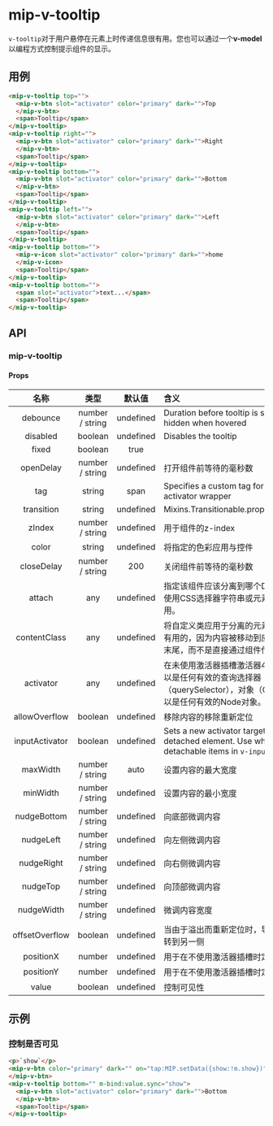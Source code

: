 # mip-v-tooltip

`v-tooltip`对于用户悬停在元素上时传递信息很有用。您也可以通过一个**v-model**以编程方式控制提示组件的显示。

## 用例

```html
<mip-v-tooltip top="">
  <mip-v-btn slot="activator" color="primary" dark="">Top
  </mip-v-btn>
  <span>Tooltip</span>
</mip-v-tooltip>
<mip-v-tooltip right="">
  <mip-v-btn slot="activator" color="primary" dark="">Right
  </mip-v-btn>
  <span>Tooltip</span>
</mip-v-tooltip>
<mip-v-tooltip bottom="">
  <mip-v-btn slot="activator" color="primary" dark="">Bottom
  </mip-v-btn>
  <span>Tooltip</span>
</mip-v-tooltip>
<mip-v-tooltip left="">
  <mip-v-btn slot="activator" color="primary" dark="">Left
  </mip-v-btn>
  <span>Tooltip</span>
</mip-v-tooltip>
<mip-v-tooltip bottom="">
  <mip-v-icon slot="activator" color="primary" dark="">home
  </mip-v-icon>
  <span>Tooltip</span>
</mip-v-tooltip>
<mip-v-tooltip bottom="">
  <span slot="activator">text...</span>
  <span>Tooltip</span>
</mip-v-tooltip>
```

## API

### mip-v-tooltip

#### Props

名称|类型|默认值|含义
:--:|:--:|:--:|:---
debounce|number / string|undefined|Duration before tooltip is shown and hidden when hovered
disabled|boolean|undefined|Disables the tooltip
fixed|boolean|true|
openDelay|number / string|undefined|打开组件前等待的毫秒数
tag|string|span|Specifies a custom tag for the activator wrapper
transition|string|undefined|Mixins.Transitionable.props.transition
zIndex|number / string|undefined|用于组件的z-index
color|string|undefined|将指定的色彩应用与控件
closeDelay|number / string|200|关闭组件前等待的毫秒数
attach|any|undefined|指定该组件应该分离到哪个DOM元素，使用CSS选择器字符串或元素的对象应用。
contentClass|any|undefined|将自定义类应用于分离的元素。这是很有用的，因为内容被移动到应用程序的末尾，而不是直接通过组件传递给类。
activator|any|undefined|在未使用激活器插槽激活器4.字符串可以是任何有效的查询选择器（querySelector），对象（Object）可以是任何有效的Node对象。
allowOverflow|boolean|undefined|移除内容的移除重新定位
inputActivator|boolean|undefined|Sets a new activator target for the detached element. Use when placing detachable items in `v-input` slots
maxWidth|number / string|auto|设置内容的最大宽度
minWidth|number / string|undefined|设置内容的最小宽度
nudgeBottom|number / string|undefined|向底部微调内容
nudgeLeft|number / string|undefined|向左侧微调内容
nudgeRight|number / string|undefined|向右侧微调内容
nudgeTop|number / string|undefined|向顶部微调内容
nudgeWidth|number / string|undefined|微调内容宽度
offsetOverflow|boolean|undefined|当由于溢出而重新定位时，导致组件翻转到另一侧
positionX|number|undefined|用于在不使用激活器插槽时定位内容
positionY|number|undefined|用于在不使用激活器插槽时定位内容
value|boolean|undefined|控制可见性

## 示例

### 控制是否可见

```html
<p>`show`</p>
<mip-v-btn color="primary" dark="" on="tap:MIP.setData({show:!m.show})">edit
</mip-v-btn>
<mip-v-tooltip bottom="" m-bind:value.sync="show">
  <mip-v-btn slot="activator" color="primary" dark="">Bottom
  </mip-v-btn>
  <span>Tooltip</span>
</mip-v-tooltip>
```
